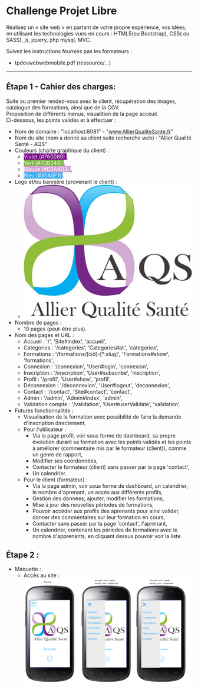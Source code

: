 # Challenge Projet Libre

Réalisez un « site web » en partant de votre propre expérience, vos idées, en utilisant les technologies vues en cours : HTML5(ou Bootstrap), CSS( ou SASS), js, jquery, php mysql, MVC.

Suivez les instructions fournies pas les formateurs : 
- tpdevwebwebmobile.pdf (ressource/...)

----

## Étape 1 - Cahier des charges:

Suite au premier rendez-vous avec le client, récupération des images, catalogue des formations, ainsi que de la CGV.  
Proposition de différents menus, visualition de la page acceuil.  
Ci-dessous, les points validés et à effectuer : 

- Nom de domaine : "localhost:8081" - "www.AllierQualiteSante.fr"
- Nom du site (nom a donné au client suite recherche web) : "Allier Qualité Santé - AQS"
- Couleurs (charte graphique du client) : 
  - <span style="background : #760089; color : white">Violet (#760089)  </span>,  
  - <span style="background : #7DB344; color : white">Vert (#7DB344)  </span>, 
  - <span style="background : #D2A4D3; color : white">Mauve (#D2A4D3)  </span>,
  - <span style="background : #30A9F1; color : white">Bleu (#30A9F1)  </span>.
- Logo et/ou bannière (provenant le client) :
  - ![Logo](/ressource/logo_banniere_AQS_resize_moitie.jpg)
- Nombre de pages :
  - 10 pages (peut-être plus).
- Nom des pages et URL : 
  - Accueil : '/', 'Site#index', 'accueil',
  - Catégories : '/categories', 'Categories#all', 'categories',
  - Formations : '/formations/[i:id]-[*:slug]', 'Formations#show', 'formations',
  - Connexion : '/connexion', 'User#login', 'connexion',
  - Inscription : '/inscription', 'User#subscribe', 'inscription',
  - Profil : '/profil', 'User#show', 'profil',
  - Déconnexion : '/deconnexion', 'User#logout', 'deconnexion',
  - Contact : '/contact', 'Site#contact', 'contact',
  - Admin : '/admin', 'Admin#index', 'admin',
  - Validation compte : '/validation', 'User#userValidate', 'validation'.
- Futures fonctionnalités : 
  - Visualisation de la formation avec possibilité de faire la demande d'inscription directement,
  - Pour l'utilisateur : 
    - Via la page profil, voir sous forme de dashboard, sa propre évolution durant sa formation avec les points validés
    et les points à améliorer (commentaire mis par le formateur (client)), comme un genre de rapport,
    - Modifier ses coordonnées,
    - Contacter le formateur (client) sans passer par la page 'contact',
    - Un calendrier.
  - Pour le client (formateur) : 
    - Via la page admin, voir sous forme de dashboard, un calendrier, le nombre d'aprenant, un accés aux différents profils,
    - Gestion des données, ajouter, modifier les formations,
    - Mise à jour des nouvelles périodes de formations,
    - Pouvoir accéder aux profils des aprenants pour ainsi valider, donner des commentaires sur leur formation en cours,
    - Contacter sans passer par la page 'contact', l'aprenant,
    - Un calendrier, contenant les périodes de formations avec le nombre d'apprenants, en cliquant dessus pouvoir voir la liste.

## Étape 2 :

- Maquette :
  - Accès au site : 
  ![Acceuil site](/ressource/maquette/accueilaccessite.png)